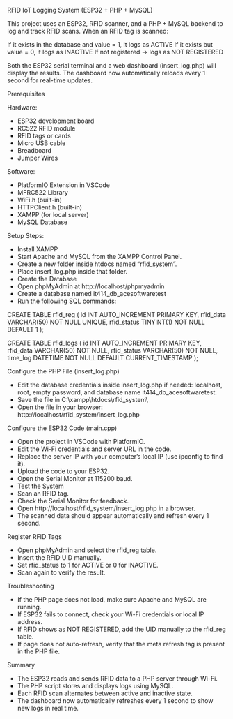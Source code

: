 RFID IoT Logging System (ESP32 + PHP + MySQL)

This project uses an ESP32, RFID scanner, and a PHP + MySQL backend to log and track RFID scans.
When an RFID tag is scanned:

If it exists in the database and value = 1, it logs as ACTIVE
If it exists but value = 0, it logs as INACTIVE
If not registered → logs as NOT REGISTERED

Both the ESP32 serial terminal and a web dashboard (insert_log.php) will display the results.
The dashboard now automatically reloads every 1 second for real-time updates.

Prerequisites

Hardware:
- ESP32 development board
- RC522 RFID module
- RFID tags or cards
- Micro USB cable
- Breadboard
- Jumper Wires

Software:
- PlatformIO Extension in VSCode
- MFRC522 Library
- WiFi.h (built-in)
- HTTPClient.h (built-in)
- XAMPP (for local server)
- MySQL Database

Setup Steps:
- Install XAMPP
- Start Apache and MySQL from the XAMPP Control Panel.
- Create a new folder inside htdocs named “rfid_system”.
- Place insert_log.php inside that folder.
- Create the Database
- Open phpMyAdmin at http://localhost/phpmyadmin
- Create a database named it414_db_acesoftwaretest
- Run the following SQL commands:

CREATE TABLE rfid_reg (
id INT AUTO_INCREMENT PRIMARY KEY,
rfid_data VARCHAR(50) NOT NULL UNIQUE,
rfid_status TINYINT(1) NOT NULL DEFAULT 1
);

CREATE TABLE rfid_logs (
id INT AUTO_INCREMENT PRIMARY KEY,
rfid_data VARCHAR(50) NOT NULL,
rfid_status VARCHAR(50) NOT NULL,
time_log DATETIME NOT NULL DEFAULT CURRENT_TIMESTAMP
);

Configure the PHP File (insert_log.php)
- Edit the database credentials inside insert_log.php if needed: localhost, root, empty password, and database name it414_db_acesoftwaretest.
- Save the file in C:\xampp\htdocs\rfid_system\
- Open the file in your browser: http://localhost/rfid_system/insert_log.php

Configure the ESP32 Code (main.cpp)
- Open the project in VSCode with PlatformIO.
- Edit the Wi-Fi credentials and server URL in the code.
- Replace the server IP with your computer’s local IP (use ipconfig to find it).
- Upload the code to your ESP32.
- Open the Serial Monitor at 115200 baud.
- Test the System
- Scan an RFID tag.
- Check the Serial Monitor for feedback.
- Open http://localhost/rfid_system/insert_log.php in a browser.
- The scanned data should appear automatically and refresh every 1 second.

Register RFID Tags
- Open phpMyAdmin and select the rfid_reg table.
- Insert the RFID UID manually.
- Set rfid_status to 1 for ACTIVE or 0 for INACTIVE.
- Scan again to verify the result.

Troubleshooting
- If the PHP page does not load, make sure Apache and MySQL are running.
- If ESP32 fails to connect, check your Wi-Fi credentials or local IP address.
- If RFID shows as NOT REGISTERED, add the UID manually to the rfid_reg table.
- If page does not auto-refresh, verify that the meta refresh tag is present in the PHP file.

Summary
- The ESP32 reads and sends RFID data to a PHP server through Wi-Fi.
- The PHP script stores and displays logs using MySQL.
- Each RFID scan alternates between active and inactive state.
- The dashboard now automatically refreshes every 1 second to show new logs in real time.
